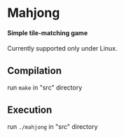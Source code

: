 # Mahjong
#### Simple tile-matching game
Currently supported only under Linux.

## Compilation
run `make` in "src" directory

## Execution
run `./mahjong` in "src" directory
